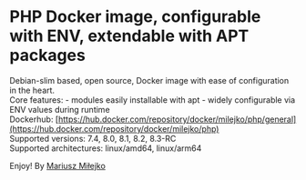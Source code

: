 PHP Docker image, configurable with ENV, extendable with APT packages
=====================================================================
Debian-slim based, open source, Docker image with ease of configuration in the heart.
<br>
Core features:
    - modules easily installable with apt
    - widely configurable via ENV values during runtime
<br>
Dockerhub: [https://hub.docker.com/repository/docker/milejko/php/general](https://hub.docker.com/repository/docker/milejko/php)<br>
Supported versions: 7.4, 8.0, 8.1, 8.2, 8.3-RC<br>
Supported architectures: linux/amd64, linux/arm64<br>

Enjoy! By [Mariusz Miłejko](https://github.com/milejko)
